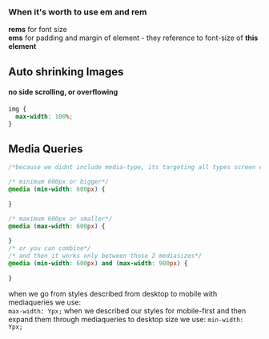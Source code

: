 ### When it's worth to use em and rem

**rems** for font size  
**ems** for padding and margin of element - they reference to font-size of **this element**  

## Auto shrinking Images
#### no side scrolling, or overflowing
```css
img {
  max-width: 100%;
}
```
## Media Queries

```css
/*because we didnt include media-type, its targeting all types screen etc*/

/* minimum 600px or bigger*/
@media (min-width: 600px) {
  
}

/* maximum 600px or smaller*/
@media (max-width: 600px) {
  
}
/* or you can combine*/
/* and then it works only between those 2 mediasizes*/
@media (min-width: 600px) and (max-width: 900px) {
  
}
```
when we go from styles described from desktop to mobile with mediaqueries we use:  
`max-width: Ypx;`
when we described our styles for mobile-first and then expand them through mediaqueries to desktop size we use:
`min-width: Ypx;`
